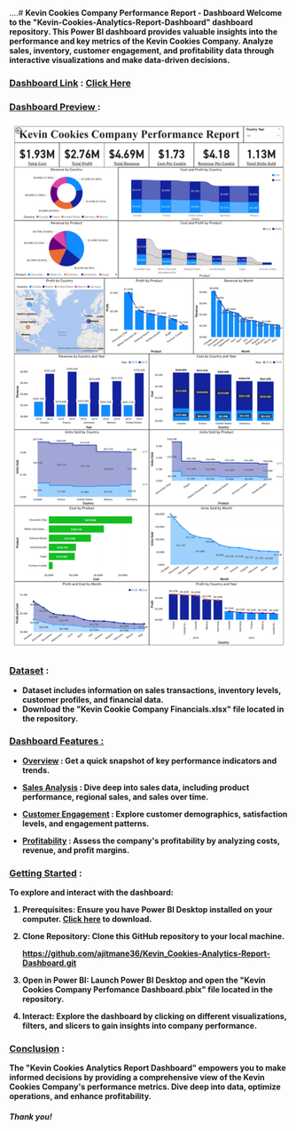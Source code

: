 ....# <b> Kevin Cookies Company Performance Report - Dashboard <b>
Welcome to the "Kevin-Cookies-Analytics-Report-Dashboard" dashboard repository. This Power BI dashboard provides valuable insights into the performance and key metrics of the Kevin Cookies Company. Analyze sales, inventory, customer engagement, and profitability data through interactive visualizations and make data-driven decisions.

### <ins>Dashboard Link</ins> : [Click Here](https://app.powerbi.com/view?r=eyJrIjoiMjkzZDU1YTQtMmFhZi00MjhhLTkzMTMtMjFjNzdlYmI0OWI0IiwidCI6ImRmODY3OWNkLWE4MGUtNDVkOC05OWFjLWM4M2VkN2ZmOTVhMCJ9)


### <ins>Dashboard Preview </ins> :

![Dashboard](https://github.com/ajitmane36/Kevin_Cookies-Analytics-Report-Dashboard/blob/5ff01bf5950f6dee28ccf1538445dc2eeded5933/Kevin%20Cookies%20Company%20Perfomance%20Dashboard.jpg)

### <ins> Dataset</ins> :
- Dataset includes information on sales transactions, inventory levels, customer profiles, and financial data.
- Download the "Kevin Cookie Company Financials.xlsx" file located in the repository.


### <ins>Dashboard Features <ins> :
- <ins>Overview</ins> : Get a quick snapshot of key performance indicators and trends.

- <ins>Sales Analysis</ins> : Dive deep into sales data, including product performance, regional sales, and sales over time.

- <ins>Customer Engagement</ins> : Explore customer demographics, satisfaction levels, and engagement patterns.

- <ins>Profitability</ins> : Assess the company's profitability by analyzing costs, revenue, and profit margins.

### <ins>Getting Started</ins> :
To explore and interact with the dashboard:

1. Prerequisites: Ensure you have Power BI Desktop installed on your computer. [Click here](https://www.microsoft.com/en-US/download/details.aspx?id=58494) to download.

2. Clone Repository: Clone this GitHub repository to your local machine.

    https://github.com/ajitmane36/Kevin_Cookies-Analytics-Report-Dashboard.git

3. Open in Power BI: Launch Power BI Desktop and open the "Kevin Cookies Company Perfomance Dashboard.pbix" file located in the repository.

4. Interact: Explore the dashboard by clicking on different visualizations, filters, and slicers to gain insights into company performance.

### <ins>Conclusion</ins> :
The "Kevin Cookies Analytics Report Dashboard" empowers you to make informed decisions by providing a comprehensive view of the Kevin Cookies Company's performance metrics. Dive deep into data, optimize operations, and enhance profitability.

#### <i> Thank you! </i>
